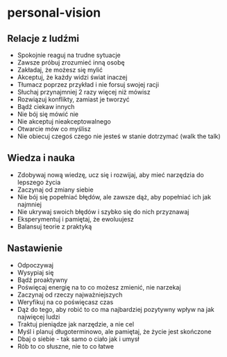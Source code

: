 # personal-vision

## Relacje z ludźmi
* Spokojnie reaguj na trudne sytuacje
* Zawsze próbuj zrozumieć inną osobę
* Zakładaj, że możesz się mylić
* Akceptuj, że każdy widzi świat inaczej
* Tłumacz poprzez przykład i nie forsuj swojej racji
* Słuchaj przynajmniej 2 razy więcej niż mówisz
* Rozwiązuj konflikty, zamiast je tworzyć
* Bądź ciekaw innych
* Nie bój się mówić nie
* Nie akceptuj nieakceptowalnego
* Otwarcie mów co myślisz
* Nie obiecuj czegoś czego nie jesteś w stanie dotrzymać (walk the talk)

## Wiedza i nauka
* Zdobywaj nową wiedzę, ucz się i rozwijaj, aby mieć narzędzia do lepszego życia
* Zaczynaj od zmiany siebie
* Nie bój się popełniać błędów, ale zawsze dąż, aby popełniać ich jak najmniej
* Nie ukrywaj swoich błędów i szybko się do nich przyznawaj
* Eksperymentuj i pamiętaj, że ewoluujesz
* Balansuj teorie z praktyką

## Nastawienie
* Odpoczywaj
* Wysypiaj się
* Bądź proaktywny
* Poświęcaj energię na to co możesz zmienić, nie narzekaj
* Zaczynaj od rzeczy najważniejszych
* Weryfikuj na co poświęcasz czas
* Dąż do tego, aby robić to co ma najbardziej pozytywny wpływ na jak najwięcej ludzi
* Traktuj pieniądze jak narzędzie, a nie cel
* Myśl i planuj długoterminowo, ale pamiętaj, że życie jest skończone
* Dbaj o siebie - tak samo o ciało jak i umysł
* Rób to co słuszne, nie to co łatwe
